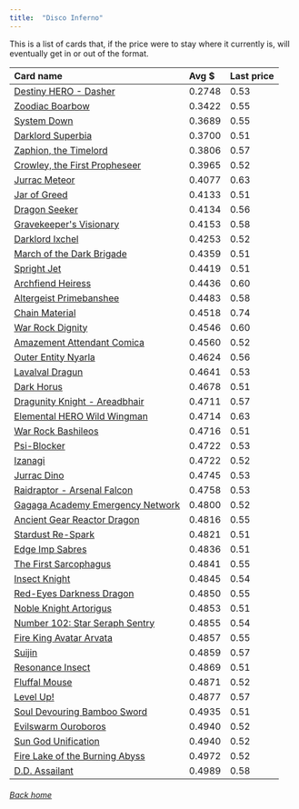 ```yaml
---
title:  "Disco Inferno"
---
```


This is a list of cards that, if the price were to stay where it currently is, will eventually get in or out of the format.

| Card name | Avg $ | Last price |
| :-- | :-- | :-- |
[Destiny HERO - Dasher](https://db.ygoprodeck.com/card/?search=Destiny%20HERO%20-%20Dasher) | 0.2748 | 0.53 |
[Zoodiac Boarbow](https://db.ygoprodeck.com/card/?search=Zoodiac%20Boarbow) | 0.3422 | 0.55 |
[System Down](https://db.ygoprodeck.com/card/?search=System%20Down) | 0.3689 | 0.55 |
[Darklord Superbia](https://db.ygoprodeck.com/card/?search=Darklord%20Superbia) | 0.3700 | 0.51 |
[Zaphion, the Timelord](https://db.ygoprodeck.com/card/?search=Zaphion,%20the%20Timelord) | 0.3806 | 0.57 |
[Crowley, the First Propheseer](https://db.ygoprodeck.com/card/?search=Crowley,%20the%20First%20Propheseer) | 0.3965 | 0.52 |
[Jurrac Meteor](https://db.ygoprodeck.com/card/?search=Jurrac%20Meteor) | 0.4077 | 0.63 |
[Jar of Greed](https://db.ygoprodeck.com/card/?search=Jar%20of%20Greed) | 0.4133 | 0.51 |
[Dragon Seeker](https://db.ygoprodeck.com/card/?search=Dragon%20Seeker) | 0.4134 | 0.56 |
[Gravekeeper's Visionary](https://db.ygoprodeck.com/card/?search=Gravekeeper's%20Visionary) | 0.4153 | 0.58 |
[Darklord Ixchel](https://db.ygoprodeck.com/card/?search=Darklord%20Ixchel) | 0.4253 | 0.52 |
[March of the Dark Brigade](https://db.ygoprodeck.com/card/?search=March%20of%20the%20Dark%20Brigade) | 0.4359 | 0.51 |
[Spright Jet](https://db.ygoprodeck.com/card/?search=Spright%20Jet) | 0.4419 | 0.51 |
[Archfiend Heiress](https://db.ygoprodeck.com/card/?search=Archfiend%20Heiress) | 0.4436 | 0.60 |
[Altergeist Primebanshee](https://db.ygoprodeck.com/card/?search=Altergeist%20Primebanshee) | 0.4483 | 0.58 |
[Chain Material](https://db.ygoprodeck.com/card/?search=Chain%20Material) | 0.4518 | 0.74 |
[War Rock Dignity](https://db.ygoprodeck.com/card/?search=War%20Rock%20Dignity) | 0.4546 | 0.60 |
[Amazement Attendant Comica](https://db.ygoprodeck.com/card/?search=Amazement%20Attendant%20Comica) | 0.4560 | 0.52 |
[Outer Entity Nyarla](https://db.ygoprodeck.com/card/?search=Outer%20Entity%20Nyarla) | 0.4624 | 0.56 |
[Lavalval Dragun](https://db.ygoprodeck.com/card/?search=Lavalval%20Dragun) | 0.4641 | 0.53 |
[Dark Horus](https://db.ygoprodeck.com/card/?search=Dark%20Horus) | 0.4678 | 0.51 |
[Dragunity Knight - Areadbhair](https://db.ygoprodeck.com/card/?search=Dragunity%20Knight%20-%20Areadbhair) | 0.4711 | 0.57 |
[Elemental HERO Wild Wingman](https://db.ygoprodeck.com/card/?search=Elemental%20HERO%20Wild%20Wingman) | 0.4714 | 0.63 |
[War Rock Bashileos](https://db.ygoprodeck.com/card/?search=War%20Rock%20Bashileos) | 0.4716 | 0.51 |
[Psi-Blocker](https://db.ygoprodeck.com/card/?search=Psi-Blocker) | 0.4722 | 0.53 |
[Izanagi](https://db.ygoprodeck.com/card/?search=Izanagi) | 0.4722 | 0.52 |
[Jurrac Dino](https://db.ygoprodeck.com/card/?search=Jurrac%20Dino) | 0.4745 | 0.53 |
[Raidraptor - Arsenal Falcon](https://db.ygoprodeck.com/card/?search=Raidraptor%20-%20Arsenal%20Falcon) | 0.4758 | 0.53 |
[Gagaga Academy Emergency Network](https://db.ygoprodeck.com/card/?search=Gagaga%20Academy%20Emergency%20Network) | 0.4800 | 0.52 |
[Ancient Gear Reactor Dragon](https://db.ygoprodeck.com/card/?search=Ancient%20Gear%20Reactor%20Dragon) | 0.4816 | 0.55 |
[Stardust Re-Spark](https://db.ygoprodeck.com/card/?search=Stardust%20Re-Spark) | 0.4821 | 0.51 |
[Edge Imp Sabres](https://db.ygoprodeck.com/card/?search=Edge%20Imp%20Sabres) | 0.4836 | 0.51 |
[The First Sarcophagus](https://db.ygoprodeck.com/card/?search=The%20First%20Sarcophagus) | 0.4841 | 0.55 |
[Insect Knight](https://db.ygoprodeck.com/card/?search=Insect%20Knight) | 0.4845 | 0.54 |
[Red-Eyes Darkness Dragon](https://db.ygoprodeck.com/card/?search=Red-Eyes%20Darkness%20Dragon) | 0.4850 | 0.55 |
[Noble Knight Artorigus](https://db.ygoprodeck.com/card/?search=Noble%20Knight%20Artorigus) | 0.4853 | 0.51 |
[Number 102: Star Seraph Sentry](https://db.ygoprodeck.com/card/?search=Number%20102:%20Star%20Seraph%20Sentry) | 0.4855 | 0.54 |
[Fire King Avatar Arvata](https://db.ygoprodeck.com/card/?search=Fire%20King%20Avatar%20Arvata) | 0.4857 | 0.55 |
[Suijin](https://db.ygoprodeck.com/card/?search=Suijin) | 0.4859 | 0.57 |
[Resonance Insect](https://db.ygoprodeck.com/card/?search=Resonance%20Insect) | 0.4869 | 0.51 |
[Fluffal Mouse](https://db.ygoprodeck.com/card/?search=Fluffal%20Mouse) | 0.4871 | 0.52 |
[Level Up!](https://db.ygoprodeck.com/card/?search=Level%20Up!) | 0.4877 | 0.57 |
[Soul Devouring Bamboo Sword](https://db.ygoprodeck.com/card/?search=Soul%20Devouring%20Bamboo%20Sword) | 0.4935 | 0.51 |
[Evilswarm Ouroboros](https://db.ygoprodeck.com/card/?search=Evilswarm%20Ouroboros) | 0.4940 | 0.52 |
[Sun God Unification](https://db.ygoprodeck.com/card/?search=Sun%20God%20Unification) | 0.4940 | 0.52 |
[Fire Lake of the Burning Abyss](https://db.ygoprodeck.com/card/?search=Fire%20Lake%20of%20the%20Burning%20Abyss) | 0.4972 | 0.52 |
[D.D. Assailant](https://db.ygoprodeck.com/card/?search=D.D.%20Assailant) | 0.4989 | 0.58 |

###### [Back home](index)